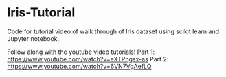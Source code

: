 # Iris-Tutorial
Code for tutorial video of walk through of Iris dataset using scikit learn and Jupyter notebook.

Follow along with the youtube video tutorials! 
Part 1: https://www.youtube.com/watch?v=eXTPngsx-as
Part 2: https://www.youtube.com/watch?v=6VN7VgAefLQ
